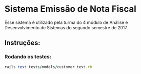 # Sistema Emissão de Nota Fiscal

Esse sistema é utilizado pela turma do 4 módulo de Análise e Desenvolvimento de Sistemas do segundo semestre de 2017.


## Instruções:

### Rodando os testes:

```ruby
rails test tests/models/customer_test.rb
```
